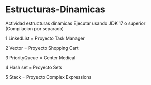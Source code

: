 # Estructuras-Dinamicas
Actividad estructuras dinámicas
Ejecutar usando JDK 17 o superior (Compilacion por separado)

1 LinkedList = Proyecto Task Manager

2 Vector = Proyecto Shopping Cart

3 PriorityQueue = Center Medical

4 Hash set = Proyecto Sets

5 Stack = Proyecto Complex Expressions
